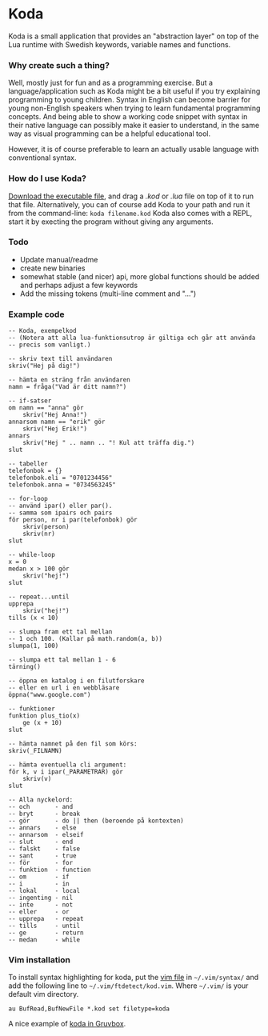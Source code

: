 # Koda
Koda is a small application that provides an "abstraction layer" on top of the Lua runtime with Swedish keywords, variable names and functions.

### Why create such a thing?
Well, mostly just for fun and as a programming exercise. But a language/application such as Koda might be a bit useful if you try explaining programming to young children. Syntax in English can become barrier for young non-English speakers when trying to learn fundamental programming concepts. And being able to show a working code snippet with syntax in their native language can possibly make it easier to understand, in the same way as visual programming can be a helpful educational tool.

However, it is of course preferable to learn an actually usable language with conventional syntax. 

### How do I use Koda?
[Download the executable file](https://github.com/adelhult/koda/releases/tag/v0.2), and drag a *.kod* or *.lua* file on top of it to run that file. Alternatively, you can of course add Koda to your path and run it from the command-line:
`koda filename.kod`
Koda also comes with a REPL, start it by execting the program without giving any arguments.

### Todo
* Update manual/readme
* create new binaries
* somewhat stable (and nicer) api, more global functions should be added and perhaps adjust a few keywords
* Add the missing tokens (multi-line comment and "...")

### Example code
```
-- Koda, exempelkod
-- (Notera att alla lua-funktionsutrop är giltiga och går att använda
-- precis som vanligt.)

-- skriv text till användaren
skriv("Hej på dig!")

-- hämta en sträng från användaren
namn = fråga("Vad är ditt namn?")

-- if-satser
om namn == "anna" gör
    skriv("Hej Anna!")
annarsom namn == "erik" gör
    skriv("Hej Erik!")
annars
    skriv("Hej " .. namn .. "! Kul att träffa dig.")
slut

-- tabeller
telefonbok = {}
telefonbok.eli = "0701234456"
telefonbok.anna = "0734563245"

-- for-loop
-- använd ipar() eller par().
-- samma som ipairs och pairs
för person, nr i par(telefonbok) gör
    skriv(person)
    skriv(nr)
slut

-- while-loop
x = 0
medan x > 100 gör
    skriv("hej!")
slut

-- repeat...until
upprepa
    skriv("hej!")
tills (x < 10)

-- slumpa fram ett tal mellan
-- 1 och 100. (Kallar på math.random(a, b))
slumpa(1, 100)

-- slumpa ett tal mellan 1 - 6
tärning()

-- öppna en katalog i en filutforskare
-- eller en url i en webbläsare
öppna("www.google.com")

-- funktioner
funktion plus_tio(x)
    ge (x + 10)
slut

-- hämta namnet på den fil som körs:
skriv(_FILNAMN)

-- hämta eventuella cli argument:
för k, v i ipar(_PARAMETRAR) gör
    skriv(v)
slut

-- Alla nyckelord:
-- och       - and
-- bryt      - break
-- gör       - do || then (beroende på kontexten)
-- annars    - else
-- annarsom  - elseif
-- slut      - end
-- falskt    - false
-- sant      - true
-- för       - for
-- funktion  - function
-- om        - if
-- i         - in
-- lokal     - local
-- ingenting - nil
-- inte      - not
-- eller     - or
-- upprepa   - repeat
-- tills     - until
-- ge        - return
-- medan     - while
```

### Vim installation
To install syntax highlighting for koda, put the [vim file](koda.vim) in `~/.vim/syntax/` and add the following line to `~/.vim/ftdetect/kod.vim`. Where `~/.vim/` is your default vim directory.

```vim
au BufRead,BufNewFile *.kod set filetype=koda
```
A nice example of [koda in Gruvbox](https://imgur.com/a/rZOq8yZ).
